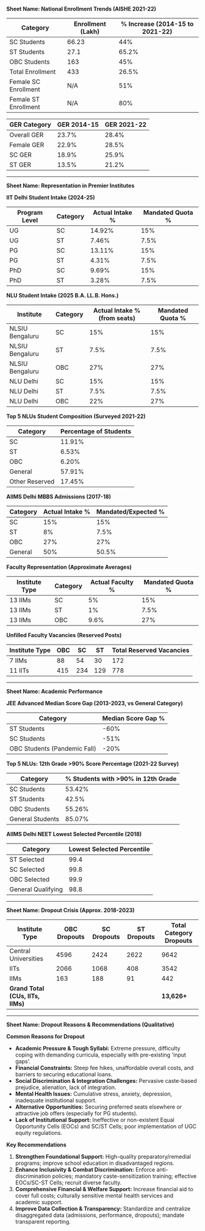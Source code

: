 **Sheet Name: National Enrollment Trends (AISHE 2021-22)**

| Category | Enrollment (Lakh) | % Increase (2014-15 to 2021-22) |
|---|---|---|
| SC Students | 66.23 | 44% |
| ST Students | 27.1 | 65.2% |
| OBC Students | 163 | 45% |
| Total Enrollment | 433 | 26.5% |
| Female SC Enrollment | N/A | 51% |
| Female ST Enrollment | N/A | 80% |

| GER Category | GER 2014-15 | GER 2021-22 |
|---|---|---|
| Overall GER | 23.7% | 28.4% |
| Female GER | 22.9% | 28.5% |
| SC GER | 18.9% | 25.9% |
| ST GER | 13.5% | 21.2% |

---

**Sheet Name: Representation in Premier Institutes**

**IIT Delhi Student Intake (2024-25)**

| Program Level | Category | Actual Intake % | Mandated Quota % |
|---|---|---|---|
| UG | SC | 14.92% | 15% |
| UG | ST | 7.46% | 7.5% |
| PG | SC | 13.11% | 15% |
| PG | ST | 4.31% | 7.5% |
| PhD | SC | 9.69% | 15% |
| PhD | ST | 3.28% | 7.5% |

**NLU Student Intake (2025 B.A. LL.B. Hons.)**

| Institute | Category | Actual Intake % (from seats) | Mandated Quota % |
|---|---|---|---|
| NLSIU Bengaluru | SC | 15% | 15% |
| NLSIU Bengaluru | ST | 7.5% | 7.5% |
| NLSIU Bengaluru | OBC | 27% | 27% |
| NLU Delhi | SC | 15% | 15% |
| NLU Delhi | ST | 7.5% | 7.5% |
| NLU Delhi | OBC | 22% | 27% |

**Top 5 NLUs Student Composition (Surveyed 2021-22)**

| Category | Percentage of Students |
|---|---|
| SC | 11.91% |
| ST | 6.53% |
| OBC | 6.20% |
| General | 57.91% |
| Other Reserved | 17.45% |

**AIIMS Delhi MBBS Admissions (2017-18)**

| Category | Actual Intake % | Mandated/Expected % |
|---|---|---|
| SC | 15% | 15% |
| ST | 8% | 7.5% |
| OBC | 27% | 27% |
| General | 50% | 50.5% |

**Faculty Representation (Approximate Averages)**

| Institute Type | Category | Actual Faculty % | Mandated Quota % |
|---|---|---|---|
| 13 IIMs | SC | 5% | 15% |
| 13 IIMs | ST | 1% | 7.5% |
| 13 IIMs | OBC | 9.6% | 27% |

**Unfilled Faculty Vacancies (Reserved Posts)**

| Institute Type | OBC | SC | ST | Total Reserved Vacancies |
|---|---|---|---|---|
| 7 IIMs | 88 | 54 | 30 | 172 |
| 11 IITs | 415 | 234 | 129 | 778 |

---

**Sheet Name: Academic Performance**

**JEE Advanced Median Score Gap (2013-2023, vs General Category)**

| Category | Median Score Gap % |
|---|---|
| ST Students | -60% |
| SC Students | -51% |
| OBC Students (Pandemic Fall) | -20% |

**Top 5 NLUs: 12th Grade >90% Score Percentage (2021-22 Survey)**

| Category | % Students with >90% in 12th Grade |
|---|---|
| SC Students | 53.42% |
| ST Students | 42.5% |
| OBC Students | 55.26% |
| General Students | 85.07% |

**AIIMS Delhi NEET Lowest Selected Percentile (2018)**

| Category | Lowest Selected Percentile |
|---|---|
| ST Selected | 99.4 |
| SC Selected | 99.8 |
| OBC Selected | 99.9 |
| General Qualifying | 98.8 |

---

**Sheet Name: Dropout Crisis (Approx. 2018-2023)**

| Institute Type | OBC Dropouts | SC Dropouts | ST Dropouts | Total Category Dropouts |
|---|---|---|---|---|
| Central Universities | 4596 | 2424 | 2622 | 9642 |
| IITs | 2066 | 1068 | 408 | 3542 |
| IIMs | 163 | 188 | 91 | 442 |
| **Grand Total (CUs, IITs, IIMs)** | | | | **13,626+** |

---

**Sheet Name: Dropout Reasons & Recommendations (Qualitative)**

**Common Reasons for Dropout**

* **Academic Pressure & Tough Syllabi:** Extreme pressure, difficulty coping with demanding curricula, especially with pre-existing 'input gaps'.
* **Financial Constraints:** Steep fee hikes, unaffordable overall costs, and barriers to securing educational loans.
* **Social Discrimination & Integration Challenges:** Pervasive caste-based prejudice, alienation, lack of integration.
* **Mental Health Issues:** Cumulative stress, anxiety, depression, inadequate institutional support.
* **Alternative Opportunities:** Securing preferred seats elsewhere or attractive job offers (especially for PG students).
* **Lack of Institutional Support:** Ineffective or non-existent Equal Opportunity Cells (EOCs) and SC/ST Cells; poor implementation of UGC equity regulations.

**Key Recommendations**

1.  **Strengthen Foundational Support:** High-quality preparatory/remedial programs; improve school education in disadvantaged regions.
2.  **Enhance Inclusivity & Combat Discrimination:** Enforce anti-discrimination policies; mandatory caste-sensitization training; effective EOCs/SC-ST Cells; recruit diverse faculty.
3.  **Comprehensive Financial & Welfare Support:** Increase financial aid to cover full costs; culturally sensitive mental health services and academic support.
4.  **Improve Data Collection & Transparency:** Standardize and centralize disaggregated data (admissions, performance, dropouts); mandate transparent reporting.
